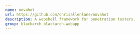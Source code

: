 ```yaml
---
name: novahot
url: https://github.com/chrisallenlane/novahot
description: A webshell framework for penetration testers.
group: blackarch blackarch-webapp
---
```

